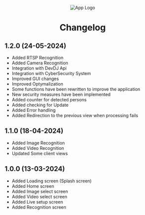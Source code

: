 <div align="center">

![App Logo](https://i.imgur.com/PF9WRIe.png)
# Changelog

</div>

## 1.2.0 (24-05-2024)
- Added RTSP Recognition
- Added Camera Recognition
- Integration with DevDJ Api
- Integration with CyberSecurity System
- Improved GUI changes
- Improved Optymalization
- Some functions have been rewritten to improve the application
- New security measures have been implemented
- Added counter for detected persons
- Added checking for Update
- Added Error handling
- Added Redirection to the previous view when processing fails

## 1.1.0 (18-04-2024)
- Added Image Recognition
- Added Video Recognition
- Updated Some client views

## 1.0.0 (13-03-2024)
- Added Loading screen (Splash screen)
- Added Home screen
- Added Image select screen
- Added Video select screen
- Added Live setup screen
- Added Recognition screen
